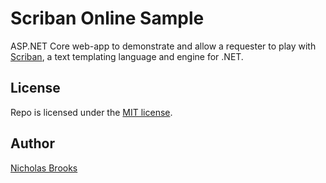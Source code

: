 # Scriban Online Sample

ASP.NET Core web-app to demonstrate and allow a requester to play with [Scriban](https://github.com/lunet-io/scriban), a text templating language and engine for .NET.

## License

Repo is licensed under the [MIT license](LICENSE.TXT).

## Author

[Nicholas Brooks](https://nbrooks.id.au)
